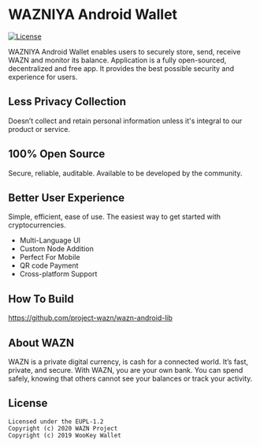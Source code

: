 WAZNIYA Android Wallet
======================

[![License](https://img.shields.io/badge/license-EUPL--1.2-red)](https://opensource.org/licenses/EUPL-1.2)

WAZNIYA Android Wallet enables users to securely store, send, receive WAZN and monitor its balance. Application is a fully open-sourced, decentralized and free app. It provides the best possible security and experience for users.

## Less Privacy Collection

Doesn’t collect and retain personal information unless it's integral to our product or service.

## 100% Open Source

Secure, reliable, auditable. Available to be developed by the community.

## Better User Experience

Simple, efficient, ease of use. The easiest way to get started with cryptocurrencies.

- Multi-Language UI
- Custom Node Addition
- Perfect For Mobile
- QR code Payment
- Cross-platform Support

## How To Build

https://github.com/project-wazn/wazn-android-lib

## About WAZN

WAZN is a private digital currency, is cash for a connected world. It’s fast, private, and secure. With WAZN, you are your own bank. You can spend safely, knowing that others cannot see your balances or track your activity.

## License
```
Licensed under the EUPL-1.2
Copyright (c) 2020 WAZN Project
Copyright (c) 2019 WooKey Wallet
```
